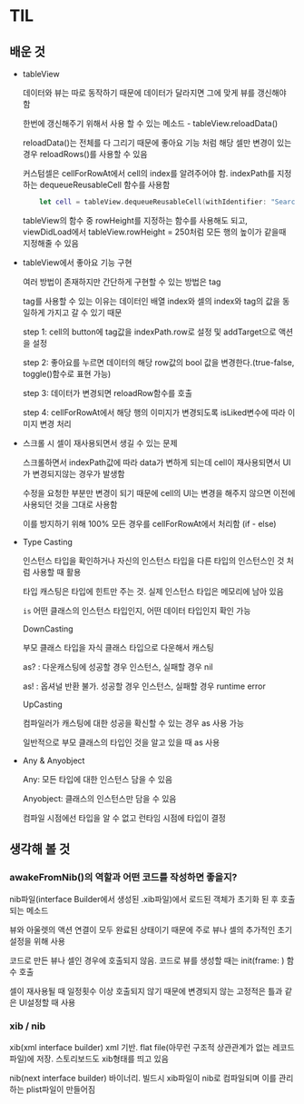 # TIL

## 배운 것
* tableView

    데이터와 뷰는 따로 동작하기 때문에 데이터가 달라지면 그에 맞게 뷰를 갱신해야 함

    한번에 갱신해주기 위해서 사용 할 수 있는 메소드 - tableView.reloadData()

    reloadData()는 전체를 다 그리기 때문에 좋아요 기능 처럼 해당 셀만 변경이 있는 경우 reloadRows()를 사용할 수 있음

    커스텀셀은 cellForRowAt에서 cell의 index를 알려주어야 함. indexPath를 지정하는 dequeueReusableCell 함수를 사용함

    ```swift
        let cell = tableView.dequeueReusableCell(withIdentifier: "SearchTableViewCell", for: indexPath) as! SearchTableViewCell
    ```

    tableView의 함수 중 rowHeight를 지정하는 함수를 사용해도 되고, viewDidLoad에서 tableView.rowHeight = 250처럼 모든 행의 높이가 같을때 지정해줄 수 있음

* tableView에서 좋아요 기능 구현

    여러 방법이 존재하지만 간단하게 구현할 수 있는 방법은 tag

    tag를 사용할 수 있는 이유는 데이터인 배열 index와 셀의 index와 tag의 값을 동일하게 가지고 갈 수 있기 때문

    step 1: cell의 button에 tag값을 indexPath.row로 설정 및 addTarget으로 액션을 설정
    
    step 2: 좋아요를 누르면 데이터의 해당 row값의 bool 값을 변경한다.(true-false, toggle()함수로 표현 가능)

    step 3: 데이터가 변경되면 reloadRow함수를 호출
    
    step 4: cellForRowAt에서 해당 행의 이미지가 변경되도록 isLiked변수에 따라 이미지 변경 처리


* 스크롤 시 셀이 재사용되면서 생길 수 있는 문제

    스크롤하면서 indexPath값에 따라 data가 변하게 되는데 cell이 재사용되면서 UI가 변경되지않는 경우가 발생함

    수정을 요청한 부분만 변경이 되기 때문에 cell의 UI는 변경을 해주지 않으면 이전에 사용되던 것을 그대로 사용함

    이를 방지하기 위해 100% 모든 경우를 cellForRowAt에서 처리함 (if - else)

* Type Casting

    인스턴스 타입을 확인하거나 자신의 인스턴스 타입을 다른 타입의 인스턴스인 것 처럼 사용할 때 활용

    타입 캐스팅은 타입에 힌트만 주는 것. 실제 인스턴스 타입은 메모리에 남아 있음

    `is` 어떤 클래스의 인스턴스 타입인지, 어떤 데이터 타입인지 확인 가능

    DownCasting

    부모 클래스 타입을 자식 클래스 타입으로 다운해서 캐스팅

    as? : 다운캐스팅에 성공할 경우 인스턴스, 실패할 경우 nil

    as! : 옵셔널 반환 불가. 성공할 경우 인스턴스, 실패할 경우 runtime error

    UpCasting

    컴파일러가 캐스팅에 대한 성공을 확신할 수 있는 경우 as 사용 가능

    일반적으로 부모 클래스의 타입인 것을 알고 있을 때 as 사용 


* Any & Anyobject
  
    Any: 모든 타입에 대한 인스턴스 담을 수 있음

    Anyobject: 클래스의 인스턴스만 담을 수 있음

    컴파일 시점에선 타입을 알 수 없고 런타임 시점에 타입이 결정


## 생각해 볼 것

### awakeFromNib()의 역할과 어떤 코드를 작성하면 좋을지?

nib파일(interface Builder에서 생성된 .xib파일)에서 로드된 객체가 초기화 된 후 호출되는 메소드

뷰와 아울렛의 액션 연결이 모두 완료된 상태이기 때문에 주로 뷰나 셀의 추가적인 초기 설정을 위해 사용

코드로 만든 뷰나 셀인 경우에 호출되지 않음. 코드로 뷰를 생성할 때는 init(frame: ) 함수 호출

셀이 재사용될 때 일정횟수 이상 호출되지 않기 때문에 변경되지 않는 고정적은 틀과 같은 UI설정할 때 사용

### xib / nib 

xib(xml interface builder)
    xml 기반. flat file(아무런 구조적 상관관계가 없는 레코드 파일)에 저장. 
    스토리보드도 xib형태를 띄고 있음

nib(next interface builder) 
    바이너리. 빌드시 xib파일이 nib로 컴파일되며 이를 관리하는 plist파일이 만들어짐
